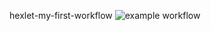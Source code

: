 hexlet-my-first-workflow
![example workflow](https://github.com/github/docs/actions/workflows/say-hello.yml/badge.svg)
